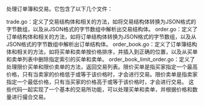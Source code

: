 处理订单簿和交易。它包含了以下几个文件：

trade.go：定义了交易结构体和相关的方法，如将交易结构体转换为JSON格式的字节数组，以及从JSON格式的字节数组中解析出交易结构体。
order.go：定义了订单结构体和相关的方法，如将订单结构体转换为JSON格式的字节数组，以及从JSON格式的字节数组中解析出订单结构体。
order_book.go：定义了订单簿结构体和相关的方法，如将买单和卖单按价格排序，并插入到正确的位置，以及从买单和卖单列表中删除指定索引的买单和卖单。
order_book_limit_order.go：定义了处理限价买单和限价卖单的方法，返回交易列表。限价买单是指买家指定一个最高价格，只有当卖家的价格低于或等于该价格时，才会进行交易。限价卖单是指卖家指定一个最低价格，只有当买家的价格高于或等于该价格时，才会进行交易。
这些代码一起实现了一个基本的交易所功能，可以处理买单和卖单，并根据价格和数量进行撮合交易。